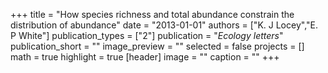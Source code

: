 +++
title = "How species richness and total abundance constrain the distribution of abundance"
date = "2013-01-01"
authors = ["K. J Locey","E. P White"]
publication_types = ["2"]
publication = "_Ecology letters_"
publication_short = ""
image_preview = ""
selected = false
projects = []
math = true
highlight = true
[header]
image = ""
caption = ""
+++

